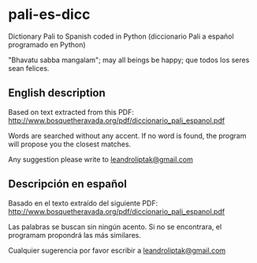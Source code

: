 pali-es-dicc
============

Dictionary Pali to Spanish coded in Python (diccionario Pali a español programado en Python)

"Bhavatu sabba mangalam"; may all beings be happy; que todos los seres sean felices.

English description
-------------------

Based on text extracted from this PDF: http://www.bosquetheravada.org/pdf/diccionario_pali_espanol.pdf

Words are searched without any accent. If no word is found, the program will propose you the closest matches.

Any suggestion please write to leandroliptak@gmail.com

Descripción en español
----------------------

Basado en el texto extraído del siguiente PDF: http://www.bosquetheravada.org/pdf/diccionario_pali_espanol.pdf

Las palabras se buscan sin ningún acento. Si no se encontrara, el programam propondrá las más similares.

Cualquier sugerencia por favor escribir a leandroliptak@gmail.com

